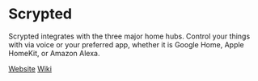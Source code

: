 # Scrypted

Scrypted integrates with the three major home hubs. Control your things with via voice or your preferred app, whether it is Google Home, Apple HomeKit, or Amazon Alexa.

[Website](https://scrypted.app)
[Wiki](https://github.com/koush/scrypted.app/wiki)

